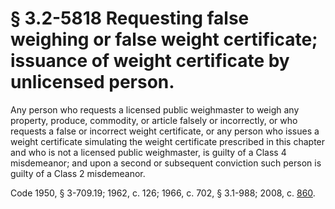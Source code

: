# § 3.2-5818 Requesting false weighing or false weight certificate; issuance of weight certificate by unlicensed person.

<p>Any person who requests a licensed public weighmaster to weigh any property, produce, commodity, or article falsely or incorrectly, or who requests a false or incorrect weight certificate, or any person who issues a weight certificate simulating the weight certificate prescribed in this chapter and who is not a licensed public weighmaster, is guilty of a Class 4 misdemeanor; and upon a second or subsequent conviction such person is guilty of a Class 2 misdemeanor.</p><p>Code 1950, § 3-709.19; 1962, c. 126; 1966, c. 702, § 3.1-988; 2008, c. <a href='http://lis.virginia.gov/cgi-bin/legp604.exe?081+ful+CHAP0860'>860</a>.</p>